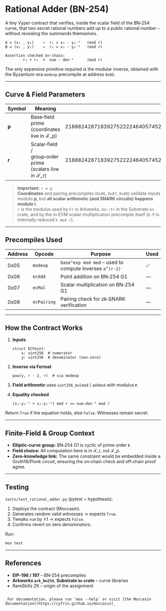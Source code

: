 # Rational Adder (BN-254)

A tiny Vyper contract that verifies, inside the scalar field of the BN‑254 curve, that two secret rational numbers add up to a public rational number – without revealing the summands themselves.

```
A = (x₁ , y₁)    →  r₁ = x₁ · y₁⁻¹   (mod r)
B = (x₂ , y₂)    →  r₂ = x₂ · y₂⁻¹   (mod r)

Assertion checked on-chain:
        r₁ + r₂  ≟  num · den⁻¹      (mod r)
```

The only expensive primitive required is the modular inverse, obtained with the Byzantium-era `modexp` precompile at address `0x05`.

---

## Curve & Field Parameters

| Symbol | Meaning | Decimal value |
|--------|---------|---------------|
| **p**  | Base‑field prime (coordinates live in ℱ_p) | 21888242871839275222246405745257275088696311157297823662689037894645226208583 |
| **r**  | Scalar‑field / group‑order prime (scalars live in ℱ_r) | 21888242871839275222246405745257275088548364400416034343698204186575808495617 |

> **Important:** `r ≠ p`.  
> **Coordinates** and pairing precompiles (`0x06`, `0x07`, `0x08`) validate inputs modulo **p**, but **all scalar arithmetic (and SNARK circuits) happens modulo r**.  
> `r` is the modulus used by `Fr` in Arkworks, `bn::Fr` in the Substrate `bn` crate, and by the in‑EVM scalar‑multiplication precompile itself (`k·P` is internally reduced `k mod r`).

---

## Precompiles Used

| Address | Opcode   | Purpose                                                      | Used |
|---------|----------|--------------------------------------------------------------|------|
| 0x05    | `modexp` | `base^exp mod mod` – used to compute inverses `a^(r‑2)`      | ✅ |
| 0x06    | `ecAdd`  | Point addition on BN‑254 G1                                  | — |
| 0x07    | `ecMul`  | Scalar multiplication on BN‑254 G1                           | — |
| 0x08    | `ecPairing` | Pairing check for zk‑SNARK verification                   | — |

---

## How the Contract Works

1. **Inputs**

   ```vyper
   struct ECPoint:
       x: uint256  # numerator
       y: uint256  # denominator (non‑zero)
   ```

2. **Inverse via Fermat**

   ```vyper
   pow(y, r - 2, r)  # via modexp
   ```

3. **Field arithmetic** uses `uint256_mulmod` / `addmod` with modulus **r**.

4. **Equality checked**

   ```
   (x₁·y₁⁻¹ + x₂·y₂⁻¹) mod r == num·den⁻¹ mod r
   ```

Return `True` if the equation holds, else `False`. Witnesses remain secret.

---

## Finite‑Field & Group Context

* **Elliptic‑curve group:** BN‑254 G1 is cyclic of prime order **r**.  
* **Field choice:** All computation here is in ℱ_r, not ℱ_p.  
* **Zero‑knowledge link:** The same constraint would be embedded inside a Groth16/Plonk circuit, ensuring the on‑chain check and off‑chain proof agree.

---

## Testing

`tests/test_rational_adder.py` (pytest + hypothesis):

1. Deploys the contract (Moccasin).  
2. Generates random valid witnesses → expects `True`.  
3. Tweaks `num` by ±1 → expects `False`.  
4. Confirms revert on zero denominators.

Run:

```bash
mox test
```

---

## References

* **EIP‑196 / 197** – BN‑254 precompiles  
* **Arkworks `ark_bn254`**, **Substrate `bn` crate** – curve libraries  
* RareSkills ZK – origin of the assignment

```

_For documentation, please run `mox --help` or visit [the Moccasin documentation](https://cyfrin.github.io/moccasin)_
